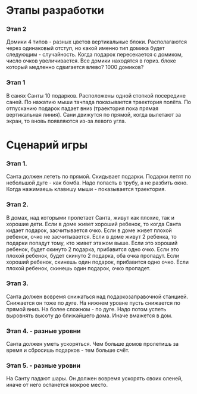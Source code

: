 # Этапы разработки

### Этап 2
Домики 4 типов - разных цветов вертикальные блоки. Располагаются через одинаковый отступ, но какой именно тип домика будет следующим - случайность. Когда подарок пересекается с домиком, число очков увеличивается. Все домики находятся в гориз. блоке который медленно сдвигается влево? 1000 домиков?

### Этап 1
В санях Санты 10 подарков. Расположены одной стопкой посередине саней. По нажатию мыши тачпада показывается траектория полёта. По отпусканию подарок падает вниз (траектория пока прямая вертикальная линия). Сани движутся по прямой, когда вылетают за экран, то вновь появляются из-за левого угла.

# Сценарий игры

### Этап 1.
Санта должен лететь по прямой. Скидывает подарки. Подарки летят по небольшой дуге - как бомба. Надо попасть в трубу, а не разбить окно. Когда нажимаешь клавишу мыши - показывается траектория.

### Этап 2.
В домах, над которыми пролетает Санта, живут как плохие, так и хорошие дети. Если в доме живет хороший ребенок, то когда Санта кидает подарок, засчитывается очко. Если в доме живет плохой ребенок, очко не засчитывается. Если в доме живут 2 ребенка, то подарки попадут тому, кто живет этажом выше. Если это хороший ребенок, будет скинуто 2 подарка, прибавится одно очко. Если это плохой ребенок, будет скинуто 2 подарка, оба очка пропадут. Если хороший ребенок, скинешь один подарок, прибавится одно очко. Если плохой ребенок, скинешь один подарок, очко пропадет.

### Этап 3.
Санта должен вовремя снижаться над подаркозаправочной станцией. Снижается он тоже по дуге. На нижнем уровне пусть снижается по прямой вниз. На более сложном - по дуге. Надо потом успеть выровнять высоту до ближайшего дома. Иначе вмажется в дом.

### Этап 4. - разные уровни
Санта должен уметь ускоряться. Чем больше домов пролетишь за время и сбросишь подарков - тем больше счёт.

### Этап 5. - разные уровни
На Санту падают шары. Он должен вовремя ускорять своих оленей, иначе от него останется мокрое место.

